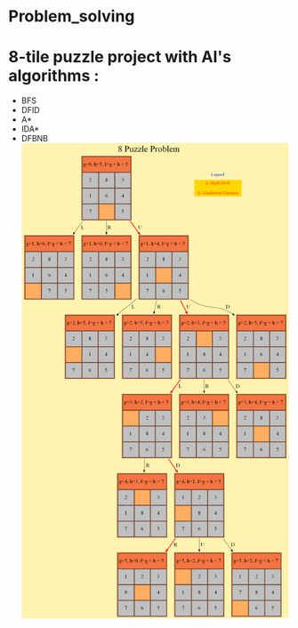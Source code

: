 # Problem_solving
# 8-tile puzzle project with AI's algorithms :
- BFS
- DFID
- A*
- IDA*
- DFBNB
![](https://github.com/aimanyounises1/Problem_solving/blob/master/src/out.png)
